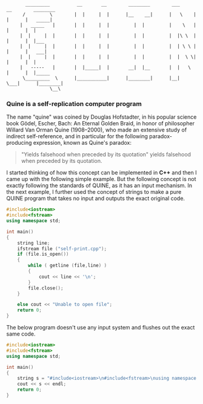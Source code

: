 		   _________          __       __        ________        ___      __        ________
		  /         \        |  |     |  |      |__    __|      |   \    |  |      |   _____|
		 |   _____   |       |  |     |  |         |  |         |    \   |  |      |  |
		 |  |     |  |       |  |     |  |         |  |         |  |\ \  |  |      |  |___
		 |  |     |  |       |  |     |  |         |  |         |  | \ \ |  |      |   ___|
		 |  |     |  |       |  |     |  |         |  |         |  |  \ \|  |      |  |
		 |   -----   |       |  |_____|  |       __|  |__       |  |   \    |      |  |_____
		  \_________  \      |___________|      |________|      |__|    \___|      |________|
		            \__\


### Quine is a self-replication computer program

The name "quine" was coined by Douglas Hofstadter, in his popular science book Gödel, Escher, Bach: An Eternal Golden Braid, in honor of philosopher Willard Van Orman Quine (1908–2000), who made an extensive study of indirect self-reference, and in particular for the following paradox-producing expression, known as Quine's paradox:

> "Yields falsehood when preceded by its quotation" yields falsehood when preceded by its quotation.

I started thinking of how this concept can be implemented in **C++** and then I came up with the following simple example. But the following concept is not exactly following the standards of QUINE, as it has an input mechanism. In the next example, I further used the concept of strings to make a pure QUINE program that takes no input and outputs the exact original code.

```C++
#include<iostream>
#include<fstream>
using namespace std;

int main()
{
	string line;
	ifstream file ("self-print.cpp");
	if (file.is_open())
	{
		while ( getline (file,line) )
		{
			cout << line << '\n';
		}
		file.close();
	}

  	else cout << "Unable to open file";
  	return 0;
}
```

The below program doesn't use any input system and flushes out the exact same code. 

```C++
#include<iostream>
#include<fstream>
using namespace std;

int main()
{
    string s = "#include<iostream>\n#include<fstream>\nusing namespace std;\n\nint main()\n{\tstring s = '#include<iostream>\\n#include<fstream>\\nusing namespace std;\\n\\nint main()\\n{\\tcout << s << endl;\\n\\treturn 0;\\n}';\n\tcout << s << endl;\n\treturn 0;\n}";  
    cout << s << endl;
    return 0;
}
```